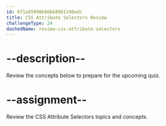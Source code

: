```yaml
---
id: 671a95990b86b68961340adc
title: CSS Attribute Selectors Review
challengeType: 24
dashedName: review-css-attribute-selectors
---
```


# --description--

Review the concepts below to prepare for the upcoming quiz.



# --assignment--

Review the CSS Attribute Selectors topics and concepts.
